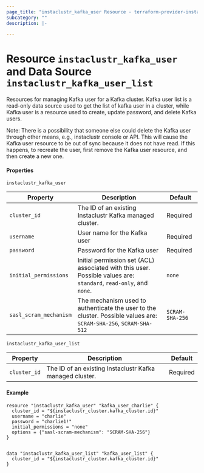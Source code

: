 ```yaml
---
page_title: "instaclustr_kafka_user Resource - terraform-provider-instaclustr"
subcategory: ""
description: |-
  
---
```


# Resource  `instaclustr_kafka_user` and Data Source `instaclustr_kafka_user_list`                             
Resources for managing Kafka user for a Kafka cluster. 
Kafka user list is a read-only data source used to get the list of kafka user in a cluster, 
while Kafka user is a resource used to create, update password, and delete Kafka users.

Note: There is a possibility that someone else could delete the Kafka user through other means, e.g., instaclustr console or API.
This will cause the Kafka user resource to be out of sync because it does not have read.
If this happens, to recreate the user, first remove the Kafka user resource, and then create a new one.

#### Properties
`instaclustr_kafka_user`

Property | Description | Default
---------|-------------|--------
`cluster_id`|The ID of an existing Instaclustr Kafka managed cluster. |Required
`username`|User name for the Kafka user|Required
`password`|Password for the Kafka user|Required
`initial_permissions`|Initial permission set (ACL) associated with this user. Possible values are: `standard`, `read-only`, and `none`. | `none`
`sasl_scram_mechanism`|The mechanism used to authenticate the user to the cluster. Possible values are: `SCRAM-SHA-256`, `SCRAM-SHA-512`|`SCRAM-SHA-256`

`instaclustr_kafka_user_list`

Property | Description | Default
---------|-------------|--------
`cluster_id`|The ID of an existing Instaclustr Kafka managed cluster. |Required

#### Example
```
resource "instaclustr_kafka_user" "kafka_user_charlie" {
  cluster_id = "${instaclustr_cluster.kafka_cluster.id}"
  username = "charlie"
  password = "charlie1!"
  initial_permissions = "none"
  options = {"sasl-scram-mechanism": "SCRAM-SHA-256"}
}


data "instaclustr_kafka_user_list" "kafka_user_list" {
  cluster_id = "${instaclustr_cluster.kafka_cluster.id}"
}
```
